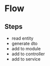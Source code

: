 # Flow

## Steps

- read entity
- generate dto
- add to module
- add to controller
- add to service
